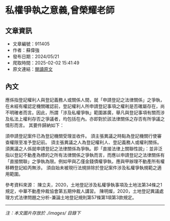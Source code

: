 # 私權爭執之意義,曾榮耀老師

## 文章資訊
- 文章編號：911405
- 作者：蘇偉強
- 發布日期：2024/05/21
- 爬取時間：2025-02-02 15:41:49
- 原文連結：[閱讀原文](https://real-estate.get.com.tw/Columns/detail.aspx?no=911405)

## 內文
應係指登記權利人與登記義務人或關係人間，就「申請登記之法律關係」之爭執，在未經有權認定機關確認前，登記權利人所申請登記事項之權利是否確屬存在，尚不明確者而言。因此，所謂「涉及私權爭執」範圍甚廣，舉凡與登記事項有關而涉及私法上權利存否之爭議者，均包括在內。亦即對於該法律關係之存否有所爭議之情形而言。
其要件歸納如下：

須申請登記案件已為登記機關受理並收件。
須主張異議之時點為登記機關行使審查權限至准予登記前。
須主張異議之人為登記權利人、登記義務人或權利關係。
須異議之人係就申請登記之法律關係為爭執。即「直接法律上關聯性說」：並非泛指以登記不動產為標的之所有法律關係之爭執而言，而應以申請登記之法律關係有「直接關聯」之爭執為限。例如甲與乙僅金錢債權爭執，應與甲辦理不動產所有權移轉登記給丙無涉。
須自始未被現行法規排除於登記案件涉及私權爭執規範之適用範圍。

參考資料來源：
陳立夫，2020，土地登記涉及私權爭執事項及土地法第34條之1規定，中華不動產仲裁協會第五期仲裁人講習。
陳明燦，2020，土地登記異議處理方式法律問題之分析-兼論土地登記規則第57條第1項第3款規定。

---
*注：本文圖片存放於 ./images/ 目錄下*
